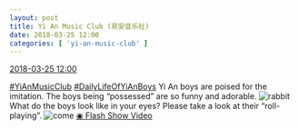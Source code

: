 ```yaml
---
layout: post
title: Yi An Music Club (易安音乐社)
date: 2018-03-25 12:00
categories: [ 'yi-an-music-club' ]
---
```


<div class="weibo-info">
  <a href="https://weibo.com/6094546964/G8Zs9pM9Y">2018-03-25 12:00</a>
</div>

[#YiAnMusicClub](https://weibo.com/p/100808beae2e3e05b17b64f63ebedca39f19b2/super_index) [#DailyLifeOfYiAnBoys](https://weibo.com/p/100808bf13d14673176f6dffac5481debd621e) Yi An boys are poised for the imitation. The boys being “possessed” are so funny and adorable. ![rabbit](https://img.t.sinajs.cn/t4/appstyle/expression/ext/normal/81/rabbit_org.gif) What do the boys look like in your eyes? Please take a look at their “roll-playing”. ![come](https://img.t.sinajs.cn/t4/appstyle/expression/ext/normal/40/come_org.gif) [◉ Flash Show Video](https://www.miaopai.com/show/o-iKj4yJKL4eSEYsrhxfnsU64FBWZo3Mkb6zhQ__.htm)
